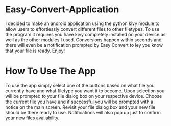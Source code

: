 # Easy-Convert-Application

I decided to make an android application using the python kivy module to allow users to effortlessly convert different files to other filetypes. To use the program it requires you have kivy completely installed on your device as well as the other modules I used. Conversions happen within seconds and there will even be a notification prompted by Easy Convert to ley you know that your file is ready. Enjoy!

# How To Use The App

To use the app simply select one of the buttons based on what file you currently have and what filetype you want it to become. Upon selection you will be prompted to your file dialog box on your respective device. Choose the current file you have and if successful you will be prompted with a notice on the main screen. Revisit your file dialog box and your new file should be there ready to use. Notifications will also pop up just to confirm your new files availability. 
